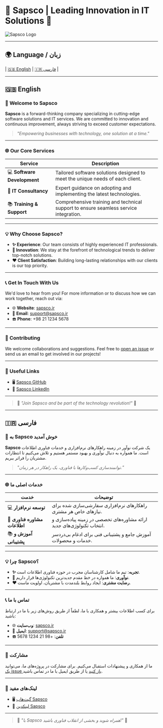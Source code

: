# 🌟 Sapsco | Leading Innovation in IT Solutions 🌟

![Sapsco Logo](https://sapsco.ir/sapsco.png) <!-- لینک به لوگوی شرکت -->

---

## 🌍 Language / زبان

| [🇬🇧 English](#english) | [🇮🇷 فارسی](#فارسی) |

---

<a name="english"></a>

## 🇬🇧 **English**

### 🚀 **Welcome to Sapsco**

**Sapsco** is a forward-thinking company specializing in cutting-edge software solutions and IT services. We are committed to innovation and continuous improvement, always striving to exceed customer expectations.

> *"Empowering businesses with technology, one solution at a time."*

---

### 🌐 **Our Core Services**

| **Service**                  | **Description**                                                                          |
|------------------------------|------------------------------------------------------------------------------------------|
| 💻 **Software Development**   | Tailored software solutions designed to meet the unique needs of each client.             |
| 🎯 **IT Consultancy**         | Expert guidance on adopting and implementing the latest technologies.                    |
| 📚 **Training & Support**     | Comprehensive training and technical support to ensure seamless service integration.      |

---

### 💡 **Why Choose Sapsco?**

- **✨ Experience**: Our team consists of highly experienced IT professionals.
- **🚀 Innovation**: We stay at the forefront of technological trends to deliver top-notch solutions.
- **❤️ Client Satisfaction**: Building long-lasting relationships with our clients is our top priority.

---

### 📞 **Get In Touch With Us**

We'd love to hear from you! For more information or to discuss how we can work together, reach out via:

- 🌐 **Website**: [sapsco.ir](http://sapsco.ir)
- 📧 **Email**: [support@sapsco.ir](mailto:support@sapsco.ir)
- ☎️ **Phone**: +98 21 1234 5678

---

### 🤝 **Contributing**

We welcome collaborations and suggestions. Feel free to [open an issue](https://github.com/saps-company/issues) or send us an email to get involved in our projects!

---

### 🔗 **Useful Links**

- 🖥️ [Sapsco GitHub](https://github.com/saps-company)
- 💼 [Sapsco LinkedIn](https://linkedin.com/company/sapsco)

---

> 🌟 *"Join Sapsco and be part of the technology revolution!"* 🌟

---

<a name="فارسی"></a>

## 🇮🇷 **فارسی**

### 🚀 **به Sapsco خوش آمدید**

**Sapsco** یک شرکت نوآور در زمینه راهکارهای نرم‌افزاری و خدمات فناوری اطلاعات است. ما همواره به دنبال نوآوری و بهبود مستمر هستیم و تلاش می‌کنیم تا انتظارات مشتریان را فراتر ببریم.

> *"توانمندسازی کسب‌وکارها با فناوری، یک راهکار در هر زمان."*

---

### 🌐 **خدمات اصلی ما**

| **خدمت**                         | **توضیحات**                                                                 |
|-----------------------------------|------------------------------------------------------------------------------|
| 💻 **توسعه نرم‌افزار**            | راهکارهای نرم‌افزاری سفارشی‌سازی شده برای نیازهای خاص هر مشتری.              |
| 🎯 **مشاوره فناوری اطلاعات**      | ارائه مشاوره‌های تخصصی در زمینه پیاده‌سازی و انتخاب تکنولوژی‌های جدید.        |
| 📚 **آموزش و پشتیبانی**           | آموزش جامع و پشتیبانی فنی برای ادغام بی‌دردسر خدمات و محصولات.               |

---

### 💡 **چرا Sapsco؟**

- **✨ تجربه**: تیم ما شامل کارشناسان مجرب در حوزه فناوری اطلاعات است.
- **🚀 نوآوری**: ما همواره در خط مقدم جدیدترین تکنولوژی‌ها قرار داریم.
- **❤️ رضایت مشتری**: ایجاد روابط بلندمدت با مشتریان، اولویت ماست.

---

### 📞 **تماس با ما**

برای کسب اطلاعات بیشتر و همکاری با ما، لطفاً از طریق روش‌های زیر با ما در ارتباط باشید:

- 🌐 **وب‌سایت**: [sapsco.ir](http://sapsco.ir)
- 📧 **ایمیل**: [support@sapsco.ir](mailto:support@sapsco.ir)
- ☎️ **تلفن**: +98 21 1234 5678

---

### 🤝 **مشارکت**

ما از همکاری و پیشنهادات استقبال می‌کنیم. برای مشارکت در پروژه‌های ما، می‌توانید [یک issue باز کنید](https://github.com/saps-company/issues) یا از طریق ایمیل با ما در تماس باشید.

---

### 🔗 **لینک‌های مفید**

- 🖥️ [گیت‌هاب Sapsco](https://github.com/saps-company)
- 💼 [لینکدین Sapsco](https://linkedin.com/company/sapsco)

---

> 🌟 *"با Sapsco همراه شوید و بخشی از انقلاب فناوری باشید!"* 🌟
